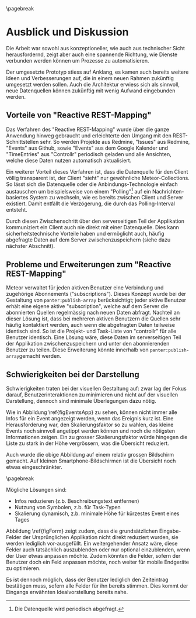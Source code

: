 
\pagebreak

# Ausblick und Diskussion

Die Arbeit war sowohl aus konzeptioneller, wie auch aus technischer Sicht herausfordernd, zeigt aber auch eine spannende Richtung, wie Dienste verbunden werden können um Prozesse zu automatisieren. 

Der umgesetzte Prototyp stiess auf Anklang, es kamen auch bereits weitere Ideen und Verbesserungen auf, die in einem neuen Rahmen zukünftig umgesetzt werden sollen. Auch die Architektur erwiess sich als sinnvoll, neue Datenquellen können zukünftig mit wenig Aufwand eingebunden werden. 


## Vorteile von "Reactive REST-Mapping"

Das Verfahren des "Reactive REST-Mapping" wurde über die ganze Anwendung hinweg gebraucht und erleichterte den Umgang mit den REST-Schnittstellen sehr. So werden Projekte aus Redmine, "Issues" aus Redmine, "Events" aus Github, sowie "Events" aus dem Google Kalender und "TimeEntries" aus "Controllr" periodisch geladen und alle Ansichten, welche diese Daten nutzen automatisch aktualisiert. 

Ein weiterer Vorteil dieses Verfahren ist, dass die Datenquelle für den Client völlig transparent ist, der Client "sieht" nur gewöhnliche Meteor-Collections. So lässt sich die Datenquelle oder die Anbindungs-Technologie einfach austauschen um beispielsweise von einem "Polling"[^fnPolling] auf ein Nachrichten-basiertes System zu wechseln, wie es bereits zwischen Client und Server existiert. Damit entfällt die Verzögerung, die durch das Polling-Interval entsteht.

Durch diesen Zwischenschritt über den serverseitigen Teil der Applikation kommuniziert ein Client auch nie direkt mit einer Datenquelle. Dies kann sicherheitstechnische Vorteile haben und ermöglicht auch, häufig abgefragte Daten auf dem Server zwischenzuspeichern (siehe dazu nächster Abschnitt).

[^fnPolling]: Die Datenquelle wird periodisch abgefragt.

## Probleme und Erweiterungen zum "Reactive REST-Mapping"

Meteor verwaltet für jeden aktiven Benutzer eine Verbindung und zugehörige Abonnements ("subscriptions"). Dieses Konzept wurde bei der Gestaltung von `panter:publish-array` berücksichtigt; jeder aktive Benutzer erhält eine eigene aktive "subscription", welche auf dem Server die abonnierten Quellen regelmässig nach neuen Daten abfragt. Nachteil an dieser Lösung ist, dass bei mehreren aktiven Benutzern die Quellen sehr häufig kontaktiert werden, auch wenn die abgefragten Daten teilweise identisch sind. So ist die Projekt- und Task-Liste von "controllr" für alle Benutzer identisch. Eine Lösung wäre, diese Daten im serverseitigen Teil der Applikation zwischenzuspeichern und unter den abonnierenden Benutzer zu teilen. Diese Erweiterung könnte innerhalb von `panter:publish-array`gemacht werden.


## Schwierigkeiten bei der Darstellung

Schwierigkeiten traten bei der visuellen Gestaltung auf: zwar lag der Fokus darauf, Benutzerinteraktionen zu minimieren und nicht auf der visuellen Darstellung, dennoch sind minimale Überlegungen dazu nötig. 

Wie in Abbildung \ref{figEventsApp} zu sehen, können nicht immer alle Infos für ein Event angezeigt werden, wenn das Ereignis kurz ist. Eine Herausforderung war, den Skalierungsfaktor so zu wählen, das kleine Events noch sinnvoll angetippt werden können und noch die nötigsten Informationen zeigen. Ein zu grosser Skalierungsfaktor würde hingegen die Liste zu stark in der Höhe vergrössern, was die Übersicht reduziert.

Auch wurde die obige Abbildung auf einem relativ grossen Bildschirm gemacht. Auf kleinen Smartphone-Bildschirmen ist die Übersicht noch etwas eingeschränkter.

\pagebreak

Mögliche Lösungen sind:

- Infos reduzieren (z.b. Beschreibungstext entfernen)
- Nutzung von Symbolen, z.b. für Task-Typen
- Skalierung dynamisch, z.b. minimale Höhe für kürzestes Event eines Tages

Abbildung \ref{figForm} zeigt zudem, dass die grundsätzlichen Eingabe-Felder der Ursprünglichen Applikation nicht direkt reduziert wurden, sie werden lediglich vor-ausgefüllt. Ein weitergehender Ansatz wäre, diese Felder auch tatsächlich auszublenden oder nur optional einzublenden, wenn der User etwas anpassen möchte. Zudem könnten die Felder, sofern der Benutzer doch ein Feld anpassen möchte, noch weiter für mobile Endgeräte zu optimieren.

Es ist dennoch möglich, dass der Benutzer lediglich den Zeiteintrag bestätigen muss, sofern alle Felder für ihn bereits stimmen. Dies kommt der Eingangs erwähnten Idealvorstellung bereits nahe.


